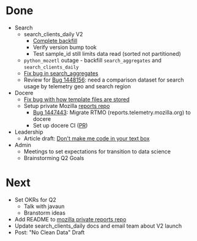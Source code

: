 # Done

* Search
  * search_clients_daily V2
    * [Complete backfill](https://github.com/mozilla/python_mozetl/pull/206)
    * Verify version bump took
    * Test sample_id still limits data read (sorted not partitioned)
  * `python_mozetl` outage - backfill `search_aggregates` and `search_clients_daily`
  * [Fix bug in search_aggregates](https://github.com/mozilla/python_mozetl/pull/210)
  * Review for [Bug 1448156](http://bugzil.la/1448156): need a comparison dataset for search usage by telemetry geo and search region
* Docere
  * [Fix bug with how template files are stored](https://github.com/harterrt/docere/pull/10)
  * Setup private Mozilla [reports repo](https://github.com/mozilla-services/mozilla-private-reports)
    * [Bug 1447443](http://bugzil.la/1447443): Migrate RTMO (reports.telemetry.mozilla.org) to docere
    * Set up docere CI ([PR](https://github.com/mozilla-services/mozilla-private-reports/pull/3))
* Leadership
  * Article draft: [Don't make me code in your text box](https://github.com/harterrt/harterrt/pull/12/files)
* Admin
  * Meetings to set expectations for transition to data science
  * Brainstorming Q2 Goals

# Next

* Set OKRs for Q2
  * Talk with javaun
  * Branstorm ideas
* Add README to 
  [mozilla private reports repo](https://github.com/mozilla-services/mozilla-private-reports/)
* Update search_clients_daily docs and email team about V2 launch
* Post: "No Clean Data" Draft

